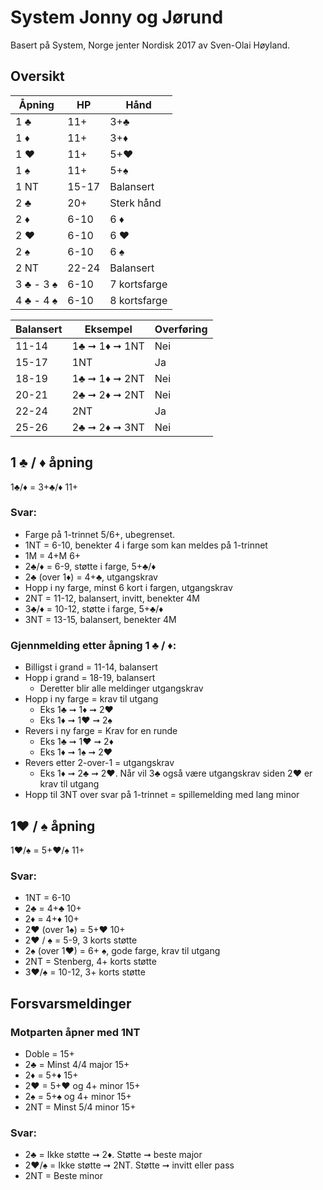 # System Jonny og Jørund

Basert på System, Norge jenter Nordisk 2017 av Sven-Olai Høyland.

## Oversikt

| Åpning    | HP    | Hånd         |
| --------- | ----- | ------------ |
| 1 ♣       | 11+   | 3+♣          |
| 1 ♦       | 11+   | 3+♦          |
| 1 ♥       | 11+   | 5+♥          |
| 1 ♠       | 11+   | 5+♠          |
| 1 NT      | 15-17 | Balansert    |
| 2 ♣       | 20+   | Sterk hånd   |
| 2 ♦       | 6-10  | 6 ♦          |
| 2 ♥       | 6-10  | 6 ♥          |
| 2 ♠       | 6-10  | 6 ♠          |
| 2 NT      | 22-24 | Balansert    |
| 3 ♣ - 3 ♠ | 6-10  | 7 kortsfarge |
| 4 ♣ - 4 ♠ | 6-10  | 8 kortsfarge |


| Balansert | Eksempel      | Overføring |
| --------- | ------------- | ---------- |
| 11-14     | 1♣ ➞ 1♦ ➞ 1NT | Nei        |
| 15-17     | 1NT           | Ja         |
| 18-19     | 1♣ ➞ 1♦ ➞ 2NT | Nei        |
| 20-21     | 2♣ ➞ 2♦ ➞ 2NT | Nei        |
| 22-24     | 2NT           | Ja         |
| 25-26     | 2♣ ➞ 2♦ ➞ 3NT | Nei        |


## 1 ♣ / ♦ åpning
1♣/♦ = 3+♣/♦ 11+

### Svar:
* Farge på 1-trinnet 5/6+, ubegrenset.
* 1NT = 6-10, benekter 4 i farge som kan meldes på 1-trinnet
* 1M = 4+M 6+
* 2♣/♦ = 6-9, støtte i farge, 5+♣/♦
* 2♣ (over 1♦) = 4+♣, utgangskrav
* Hopp i ny farge, minst 6 kort i fargen, utgangskrav
* 2NT = 11-12, balansert, invitt, benekter 4M
* 3♣/♦ = 10-12, støtte i farge, 5+♣/♦
* 3NT = 13-15, balansert, benekter 4M


### Gjennmelding etter åpning 1 ♣ / ♦:
* Billigst i grand = 11-14, balansert
* Hopp i grand = 18-19, balansert
  * Deretter blir alle meldinger utgangskrav
* Hopp i ny farge = krav til utgang
  * Eks 1♣ ➞ 1♦ ➞ 2♥
  * Eks 1♦ ➞ 1♥ ➞ 2♠
* Revers i ny farge = Krav for en runde
  * Eks 1♣ ➞ 1♥ ➞ 2♦
  * Eks 1♦ ➞ 1♠ ➞ 2♥
* Revers etter 2-over-1 = utgangskrav
  * Eks 1♦ ➞ 2♣ ➞ 2♥. Når vil 3♣ også være utgangskrav siden 2♥ er krav til utgang
* Hopp til 3NT over svar på 1-trinnet = spillemelding med lang minor


## 1♥ / ♠ åpning
1♥/♠ = 5+♥/♠ 11+

### Svar:
* 1NT = 6-10
* 2♣ = 4+♣ 10+
* 2♦ = 4+♦ 10+
* 2♥ (over 1♠) = 5+♥ 10+
* 2♥ / ♠ = 5-9, 3 korts støtte
* 2♠ (over 1♥) = 6+ ♠, gode farge, krav til utgang
* 2NT = Stenberg, 4+ korts støtte
* 3♥/♠ = 10-12, 3+ korts støtte

## Forsvarsmeldinger

### Motparten åpner med 1NT
* Doble = 15+
* 2♣ = Minst 4/4 major 15+
* 2♦ = 5+♦ 15+
* 2♥ = 5+♥ og 4+ minor 15+
* 2♠ = 5+♠ og 4+ minor 15+
* 2NT = Minst 5/4 minor 15+

### Svar:
* 2♣ = Ikke støtte ➞ 2♦. Støtte ➞ beste major
* 2♥/♠ = Ikke støtte ➞ 2NT. Støtte ➞ invitt eller pass
* 2NT = Beste minor

